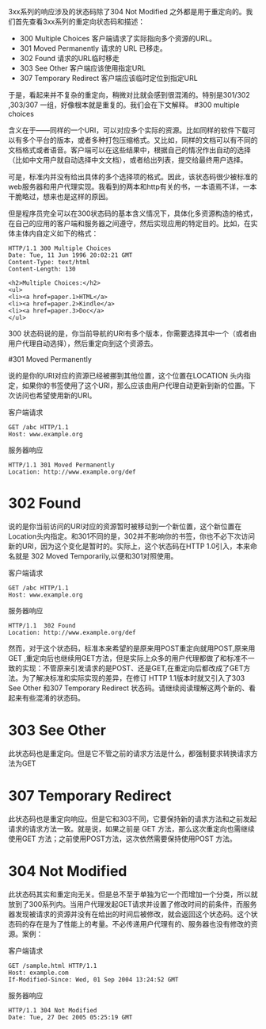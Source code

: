  3xx系列的响应涉及的状态码除了304 Not Modified 之外都是用于重定向的。我们首先查看3xx系列的重定向状态码和描述：

- 300    Multiple Choices     客户端请求了实际指向多个资源的URL。
- 301    Moved Permanently 请求的 URL 已移走。
- 302    Found               请求的URL临时移走
- 303 See Other              客户端应该使用指定URL 
- 307   Temporary Redirect 客户端应该临时定位到指定URL

于是，看起来并不复杂的重定向，稍微对比就会感到很混淆的。特别是301/302 ,303/307 一组，好像根本就是重复的。我们会在下文解释。
#300 multiple choices
 
含义在于——同样的一个URI，可以对应多个实际的资源。比如同样的软件下载可以有多个平台的版本，或者多种打包压缩格式。又比如，同样的文档可以有不同的文档格式或者语音。客户端可以在这些结果中，根据自己的情况作出自动的选择（比如中文用户就自动选择中文文档），或者给出列表，提交给最终用户选择。

可是，标准内并没有给出具体的多个选择项的格式。因此，该状态码很少被标准的web服务器和用户代理实现。我看到的两本和http有关的书，一本语焉不详，一本干脆略过，想来也是这样的原因。

但是程序员完全可以在300状态码的基本含义情况下，具体化多资源构造的格式，在自己的应用的客户端和服务器之间遵守，然后实现应用的特定目的。比如，在实体主体内自定义如下的格式：

    HTTP/1.1 300 Multiple Choices
    Date: Tue, 11 Jun 1996 20:02:21 GMT
    Content-Type: text/html
    Content-Length: 130

    <h2>Multiple Choices:</h2>
    <ul>
    <li><a href=paper.1>HTML</a>
    <li><a href=paper.2>Kindle</a>
    <li><a href=paper.3>Doc</a>
    </ul>

300 状态码说的是，你当前导航的URI有多个版本，你需要选择其中一个（或者由用户代理自动选择），然后重定向到这个资源去。

#301 Moved Permanently 

说的是你的URI对应的资源已经被挪到其他位置，这个位置在LOCATION 头内指定，如果你的书签使用了这个URI，那么应该由用户代理自动更新到新的位置。下次访问也希望使用新的URI。

客户端请求

    GET /abc HTTP/1.1
    Host: www.example.org

服务器响应

    HTTP/1.1 301 Moved Permanently
    Location: http://www.example.org/def



# 302 Found 

说的是你当前访问的URI对应的资源暂时被移动到一个新位置，这个新位置在Location头内指定。和301不同的是，302并不影响你的书签，你也不必下次访问新的URI，因为这个变化是暂时的。实际上，这个状态码在HTTP 1.0引入，本来命名就是 302 Moved Temporarily,以便和301对照使用。

客户端请求

    GET /abc HTTP/1.1
    Host: www.example.org

服务器响应

    HTTP/1.1  302 Found
    Location: http://www.example.org/def


然而，对于这个状态码，标准本来希望的是原来用POST重定向就用POST,原来用GET ,重定向后也继续用GET方法，但是实际上众多的用户代理都做了和标准不一致的实现：不管原来引发请求的是POST、还是GET,在重定向后都改成了GET方法。为了解决标准和实际实现的差异，在修订 HTTP 1.1版本时就又引入了303  See Other 和307  Temporary Redirect 状态码。请继续阅读理解这两个新的、看起来有些混淆的状态码。

# 303  See Other 

此状态码也是重定向。但是它不管之前的请求方法是什么，都强制要求转换请求方法为GET

# 307  Temporary Redirect 

此状态码也是重定向响应。但是它和303不同，它要保持新的请求方法和之前发起请求的请求方法一致。就是说，如果之前是 GET 方法，那么这次重定向也需继续使用GET 方法；之前使用POST方法，这次依然需要保持使用POST 方法。

# 304 Not Modified
此状态码其实和重定向无关。但是总不至于单独为它一个而增加一个分类，所以就放到了300系列内。当用户代理发起GET请求并设置了修改时间的前条件，而服务器发现被请求的资源并没有在给出的时间后被修改，就会返回这个状态码。这个状态码的存在是为了性能上的考量。不必传递用户代理有的、服务器也没有修改的资源。案例：

客户端请求

    GET /sample.html HTTP/1.1
    Host: example.com
    If-Modified-Since: Wed, 01 Sep 2004 13:24:52 GMT

服务器响应

    HTTP/1.1 304 Not Modified
    Date: Tue, 27 Dec 2005 05:25:19 GMT
